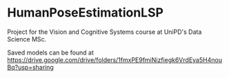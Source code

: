 # HumanPoseEstimationLSP

Project for the Vision and Cognitive Systems course at UniPD's Data Science MSc.

Saved models can be found at https://drive.google.com/drive/folders/1fmxPE9fmiNizfiegk6VrdEya5H4nouBq?usp=sharing
